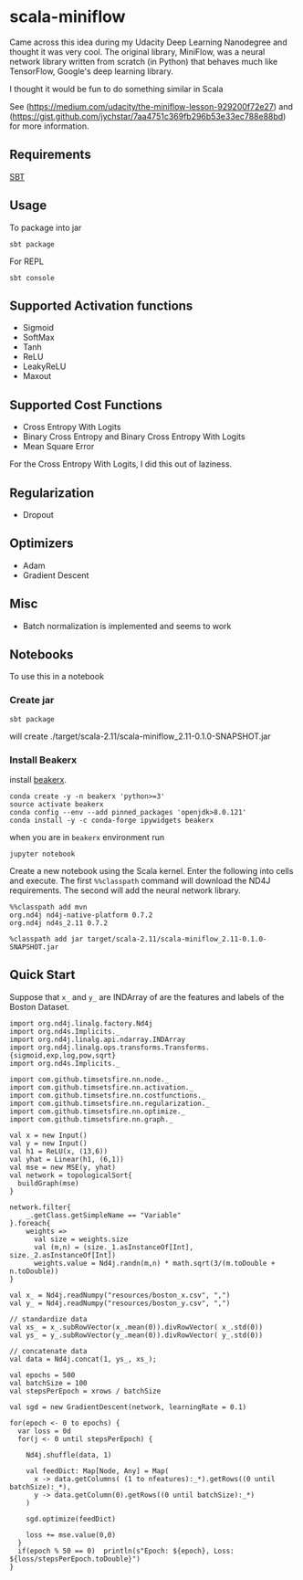 # scala-miniflow

Came across this idea during my Udacity Deep Learning Nanodegree and thought it was very cool.
The original library, MiniFlow, was a neural network library written from scratch (in Python)
that behaves much like TensorFlow, Google's deep learning library.

I thought it would be fun to do something similar in Scala

See
(https://medium.com/udacity/the-miniflow-lesson-929200f72e27) and (https://gist.github.com/jychstar/7aa4751c369fb296b53e33ec788e88bd)
for more information.  

## Requirements

[SBT](www.scala-sbt.org)

## Usage

To package into jar

`sbt package`

For REPL

`sbt console`

## Supported Activation functions

* Sigmoid
* SoftMax
* Tanh
* ReLU
* LeakyReLU
* Maxout

## Supported Cost Functions

* Cross Entropy With Logits
* Binary Cross Entropy and Binary Cross Entropy With Logits
* Mean Square Error

For the Cross Entropy With Logits, I did this out of laziness.  

## Regularization

* Dropout

## Optimizers

* Adam
* Gradient Descent

## Misc

* Batch normalization is implemented and seems to work

## Notebooks

To use this in a notebook

### Create jar

`sbt package`

will create ./target/scala-2.11/scala-miniflow_2.11-0.1.0-SNAPSHOT.jar

### Install Beakerx

install [beakerx](www.beakerx.comhttp://beakerx.com/documentation#tutorials-and-examples).  

```
conda create -y -n beakerx 'python>=3'
source activate beakerx
conda config --env --add pinned_packages 'openjdk>8.0.121'
conda install -y -c conda-forge ipywidgets beakerx
```

when you are in `beakerx` environment run

`jupyter notebook`

Create a new notebook using the Scala kernel.  Enter the following into cells and execute.  The first `%%classpath` command will download the ND4J requirements.  The second will add the neural network library.  

```
%%classpath add mvn
org.nd4j nd4j-native-platform 0.7.2
org.nd4j nd4s_2.11 0.7.2
```

```
%classpath add jar target/scala-2.11/scala-miniflow_2.11-0.1.0-SNAPSHOT.jar
```

## Quick Start

Suppose that `x_` and `y_` are INDArray of are the features and labels of the Boston Dataset.  

```:scala
import org.nd4j.linalg.factory.Nd4j
import org.nd4s.Implicits._
import org.nd4j.linalg.api.ndarray.INDArray
import org.nd4j.linalg.ops.transforms.Transforms.{sigmoid,exp,log,pow,sqrt}
import org.nd4s.Implicits._

import com.github.timsetsfire.nn.node._
import com.github.timsetsfire.nn.activation._
import com.github.timsetsfire.nn.costfunctions._
import com.github.timsetsfire.nn.regularization._
import com.github.timsetsfire.nn.optimize._
import com.github.timsetsfire.nn.graph._

val x = new Input()
val y = new Input()
val h1 = ReLU(x, (13,6))
val yhat = Linear(h1, (6,1))
val mse = new MSE(y, yhat)
val network = topologicalSort{
  buildGraph(mse)
}

network.filter{
    _.getClass.getSimpleName == "Variable"
}.foreach{
    weights =>
      val size = weights.size
      val (m,n) = (size._1.asInstanceOf[Int], size._2.asInstanceOf[Int])
      weights.value = Nd4j.randn(m,n) * math.sqrt(3/(m.toDouble + n.toDouble))
}

val x_ = Nd4j.readNumpy("resources/boston_x.csv", ",")
val y_ = Nd4j.readNumpy("resources/boston_y.csv", ",")

// standardize data
val xs_ = x_.subRowVector(x_.mean(0)).divRowVector( x_.std(0))
val ys_ = y_.subRowVector(y_.mean(0)).divRowVector( y_.std(0))

// concatenate data
val data = Nd4j.concat(1, ys_, xs_);

val epochs = 500
val batchSize = 100
val stepsPerEpoch = xrows / batchSize

val sgd = new GradientDescent(network, learningRate = 0.1)

for(epoch <- 0 to epochs) {
  var loss = 0d
  for(j <- 0 until stepsPerEpoch) {

    Nd4j.shuffle(data, 1)

    val feedDict: Map[Node, Any] = Map(
      x -> data.getColumns( (1 to nfeatures):_*).getRows((0 until batchSize):_*),
      y -> data.getColumn(0).getRows((0 until batchSize):_*)
    )

    sgd.optimize(feedDict)

    loss += mse.value(0,0)
  }
  if(epoch % 50 == 0)  println(s"Epoch: ${epoch}, Loss: ${loss/stepsPerEpoch.toDouble}")
}
```

